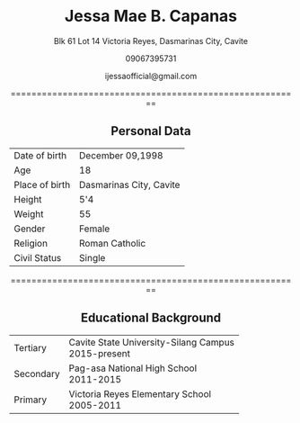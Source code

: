 <!DOCTYPE html>
<html>
<center>
<body>
<br><br><br><br>
<h1> Jessa Mae B. Capanas </h2>
<p> Blk 61 Lot 14 Victoria Reyes, Dasmarinas City, Cavite </p>
<p> 09067395731 </p>
<p> ijessaofficial@gmail.com </p>

<p> ======================================================== </p>
<h2> Personal Data </h2>


<table>
<tr>
 <td> Date of birth</td>
 <td> December 09,1998 </td>
</tr>

<tr>
 <td> Age</td>
 <td> 18</td>
</tr>

<tr>
 <td> Place of birth</td>
 <td> Dasmarinas City, Cavite</td>
</tr>

<tr>
 <td> Height</td>
 <td> 5'4</td>
</tr>

<tr>
 <td> Weight</td>
 <td> 55</td>
</tr>

<tr>
 <td> Gender</td>
 <td> Female</td>
</tr>

<tr>
 <td> Religion</td>
 <td> Roman Catholic</td>
</tr>

 <tr>
<td> Civil Status</td>
 <td> Single</td>
</tr>
</table>

<p>======================================================== </p>
<h2> Educational Background </h2>


<table>
<tr>
 <td> Tertiary</td>
 <td> Cavite State University-Silang Campus <br> 2015-present</td>
</tr>

<tr>
 <td> Secondary</td>
 <td> Pag-asa National High School <br> 2011-2015</td>
</tr>

<tr>
 <td> Primary</td>
 <td> Victoria Reyes Elementary School <br> 2005-2011</td>
</tr>
</table>
<br><br><br><br>


</body>
</center>
</html>

